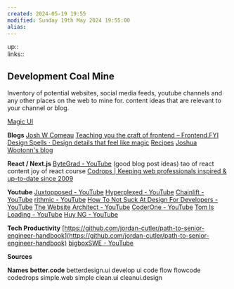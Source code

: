```yaml
---
created: 2024-05-19 19:55 
modified: Sunday 19th May 2024 19:55:00
alias: 
---
```

up::  
links::
## Development Coal Mine
Inventory of potential websites, social media feeds, youtube channels and any other places on the web to mine for. content ideas that are relevant to your channel or blog.

[Magic UI](https://magicui.design/)

**Blogs**
[Josh W Comeau](https://www.joshwcomeau.com/)
[Teaching you the craft of frontend – Frontend.FYI](https://www.frontend.fyi/)
[Design Spells · Design details that feel like magic](https://www.designspells.com/)
[Recipes](https://buildui.com/recipes)
[Joshua Wootonn's blog](https://www.joshuawootonn.com/blog)

**React / Next.js**
[ByteGrad - YouTube](https://www.youtube.com/@ByteGrad/videos) (good blog post ideas)
tao of react content
joy of react course
[Codrops | Keeping web professionals inspired & up-to-date since 2009](https://tympanus.net/codrops/)

**Youtube**
[Juxtopposed - YouTube](https://www.youtube.com/@juxtopposed)
[Hyperplexed - YouTube](https://www.youtube.com/@Hyperplexed/videos)
[Chainlift - YouTube](https://www.youtube.com/@chainlift.official/videos)
[rithmic - YouTube](https://www.youtube.com/@iamrithmic/videos)
[How To Not Suck At Design For Developers - YouTube](https://www.youtube.com/watch?v=YNOwO5s4AL8)
[The Website Architect - YouTube](https://www.youtube.com/@thewebsitearchitect/videos)
[CoderOne - YouTube](https://www.youtube.com/@CoderOne/videos)
[Tom Is Loading - YouTube](https://www.youtube.com/@tomisloading/videos)
[Huy NG - YouTube](https://www.youtube.com/@huyngxyz/videos)


**Tech Productivity**
[https://github.com/jordan-cutler/path-to-senior-engineer-handbook](https://github.com/jordan-cutler/path-to-senior-engineer-handbook)
[bigboxSWE - YouTube](https://www.youtube.com/@bigboxSWE)

**Sources**

**Names**
**better.code**
betterdesign.ui
develop
ui
code
flow
flowcode
codedrops
simple.web
simple
clean.ui
cleanui.design
